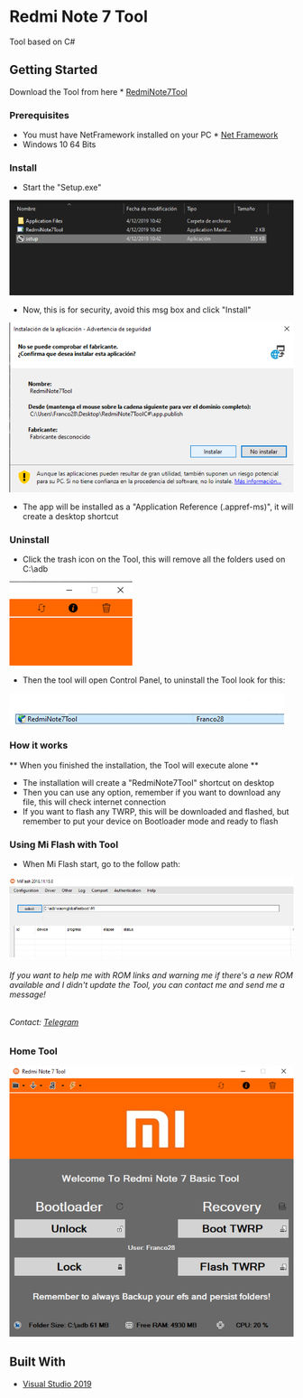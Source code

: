 # Redmi Note 7 Tool 

Tool based on C#

## Getting Started

Download the Tool from here * [RedmiNote7Tool](https://github.com/Franco28/RedmiNote7ToolC-/releases/tag/v1.0.1.7) 

### Prerequisites

- You must have NetFramework installed on your PC * [Net Framework](https://dotnet.microsoft.com/download) 
- Windows 10 64 Bits

### Install

- Start the "Setup.exe"

![Tool](https://raw.githubusercontent.com/Franco28/RedmiNote7ToolC-/master/exec.png "Install")

- Now, this is for security, avoid this msg box and click "Install"

![Tool](https://raw.githubusercontent.com/Franco28/RedmiNote7ToolC-/master/exec2.png "Install")

- The app will be installed as a "Application Reference (.appref-ms)", it will create a desktop shortcut

### Uninstall

- Click the trash icon on the Tool, this will remove all the folders used on C:\adb

![Tool](https://raw.githubusercontent.com/Franco28/RedmiNote7ToolC-/master/trash.png "Trash")

- Then the tool will open Control Panel, to uninstall the Tool look for this:

![Tool](https://raw.githubusercontent.com/Franco28/RedmiNote7ToolC-/master/uninstall.png "Uninstall}")


### How it works

** When you finished the installation, the Tool will execute alone **
- The installation will create a "RedmiNote7Tool" shortcut on desktop
- Then you can use any option, remember if you want to download any file, this will check internet connection
- If you want to flash any TWRP, this will be downloaded and flashed, but remember to put your device on Bootloader mode and ready to flash

### Using Mi Flash with Tool

- When Mi Flash start, go to the follow path:

![Tool](https://raw.githubusercontent.com/Franco28/RedmiNote7ToolC-/master/miflash.png "Mi Flash Path}")


###### If you want to help me with ROM links and warning me if there's a new ROM available and I didn't update the Tool, you can contact me and send me a message!

###### Contact: [Telegram](https://t.me/francom28) 

### Home Tool

![Tool](https://raw.githubusercontent.com/Franco28/RedmiNote7ToolC-/master/tool.png "Tool")

## Built With

* [Visual Studio 2019](https://visualstudio.microsoft.com/es/free-developer-offers/)
